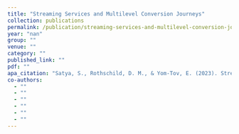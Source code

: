 ```yaml
---
title: "Streaming Services and Multilevel Conversion Journeys"
collection: publications
permalink: /publication/streaming-services-and-multilevel-conversion-journeys
year: "nan"
group: ""
venue: ""
category: ""
published_link: ""
pdf: ""
apa_citation: "Satya, S., Rothschild, D. M., & Yom-Tov, E. (2023). Streaming Services and Multilevel Conversion Journeys. Available at SSRN 4627170."
co-authors:
  - ""
  - ""
  - ""
  - ""
  - ""
  - ""
---
```

